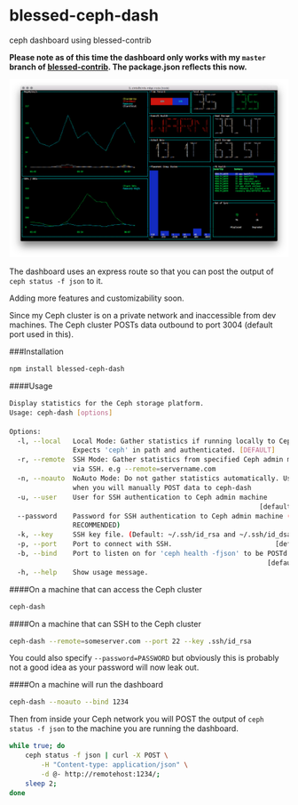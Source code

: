 # blessed-ceph-dash
ceph dashboard using blessed-contrib

**Please note as of this time the dashboard only works with my `master` branch of [blessed-contrib](https://github.com/xcezzz/blessed-contrib). The package.json reflects this now.**


![Image of blessed-ceph-dash](./screenshot.png)

The dashboard uses an express route so that you can post the output of `ceph status -f json` to it.

Adding more features and customizability soon.

Since my Ceph cluster is on a private network and inaccessible from dev machines. The Ceph cluster POSTs data outbound to port 3004 (default port used in this).

###Installation
```bash
npm install blessed-ceph-dash
```

####Usage

```bash
Display statistics for the Ceph storage platform.
Usage: ceph-dash [options]

Options:
  -l, --local   Local Mode: Gather statistics if running locally to Ceph.
                Expects 'ceph' in path and authenticated. [DEFAULT]
  -r, --remote  SSH Mode: Gather statistics from specified Ceph admin machine
                via SSH. e.g --remote=servername.com
  -n, --noauto  NoAuto Mode: Do not gather statistics automatically. Used for
                when you will manually POST data to ceph-dash
  -u, --user    User for SSH authentication to Ceph admin machine
                                                               [default: "root"]
  --password    Password for SSH authentication to Ceph admin machine (NOT
                RECOMMENDED)
  -k, --key     SSH key file. (Default: ~/.ssh/id_rsa and ~/.ssh/id_dsa)
  -p, --port    Port to connect with SSH.                          [default: 22]
  -b, --bind    Port to listen on for 'ceph health -fjson' to be POSTd to.
                                                                 [default: 3004]
  -h, --help    Show usage message.
```

####On a machine that can access the Ceph cluster
```bash
ceph-dash
```

####On a machine that can SSH to the Ceph cluster
```bash
ceph-dash --remote=someserver.com --port 22 --key .ssh/id_rsa
```
You could also specify `--password=PASSWORD` but obviously this is probably not a good idea as your password will now leak out.

####On a machine will run the dashboard
```bash
ceph-dash --noauto --bind 1234
```

Then from inside your Ceph network you will POST the output of `ceph status -f json` to the machine you are running the dashboard.

```bash
while true; do 
    ceph status -f json | curl -X POST \
    	-H "Content-type: application/json" \
    	-d @- http://remotehost:1234/; 
    sleep 2; 
done
```
